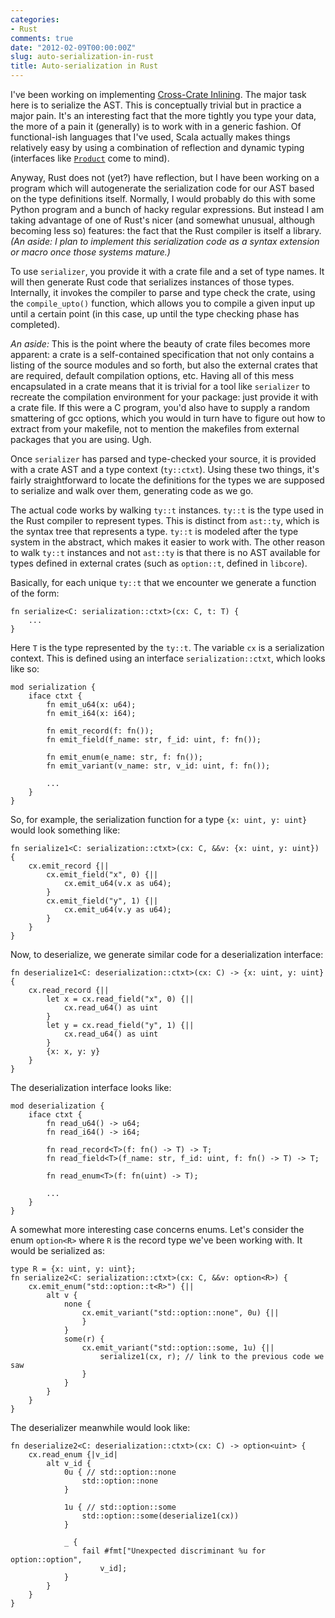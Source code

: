 ```yaml
---
categories:
- Rust
comments: true
date: "2012-02-09T00:00:00Z"
slug: auto-serialization-in-rust
title: Auto-serialization in Rust
---
```


I've been working on implementing [Cross-Crate Inlining][cci].  The
major task here is to serialize the AST.  This is conceptually trivial
but in practice a major pain.  It's an interesting fact that the more
tightly you type your data, the more of a pain it (generally) is to
work with in a generic fashion.  Of functional-ish languages that I've
used, Scala actually makes things relatively easy by using a
combination of reflection and dynamic typing (interfaces like
[`Product`][product] come to mind). 

Anyway, Rust does not (yet?) have reflection, but I have been working
on a program which will autogenerate the serialization code for our
AST based on the type definitions itself.  Normally, I would probably
do this with some Python program and a bunch of hacky regular
expressions.  But instead I am taking advantage of one of Rust's nicer
(and somewhat unusual, although becoming less so) features: the fact
that the Rust compiler is itself a library. *(An aside: I plan to
implement this serialization code as a syntax extension or macro once
those systems mature.)*

To use `serializer`, you provide it with a crate file and a set of
type names.  It will then generate Rust code that serializes instances
of those types. Internally, it invokes the compiler to parse and type
check the crate, using the `compile_upto()` function, which allows you
to compile a given input up until a certain point (in this case, up
until the type checking phase has completed).

*An aside:* This is the point where the beauty of crate files becomes more
apparent: a crate is a self-contained specification that not only
contains a listing of the source modules and so forth, but also the
external crates that are required, default compilation options, etc.
Having all of this mess encapsulated in a crate means that it is
trivial for a tool like `serializer` to recreate the compilation
environment for your package: just provide it with a crate file.  If
this were a C program, you'd also have to supply a random smattering
of gcc options, which you would in turn have to figure out how to
extract from your makefile, not to mention the makefiles from external
packages that you are using.  Ugh.

Once `serializer` has parsed and type-checked your source, it is
provided with a crate AST and a type context (`ty::ctxt`).  Using
these two things, it's fairly straightforward to locate the
definitions for the types we are supposed to serialize and walk over
them, generating code as we go.

The actual code works by walking `ty::t` instances.  `ty::t` is the
type used in the Rust compiler to represent types.  This is distinct
from `ast::ty`, which is the syntax tree that represents a type.
`ty::t` is modeled after the type system in the abstract, which makes
it easier to work with.  The other reason to walk `ty::t` instances
and not `ast::ty` is that there is no AST available for types defined
in external crates (such as `option::t`, defined in `libcore`).

Basically, for each unique `ty::t` that we encounter we generate a function
of the form:

    fn serialize<C: serialization::ctxt>(cx: C, t: T) {
        ...
    }

Here `T` is the type represented by the `ty::t`.  The variable `cx` is
a serialization context.  This is defined using an interface
`serialization::ctxt`, which looks like so:

    mod serialization {
        iface ctxt {
            fn emit_u64(x: u64);
            fn emit_i64(x: i64);
        
            fn emit_record(f: fn());
            fn emit_field(f_name: str, f_id: uint, f: fn());

            fn emit_enum(e_name: str, f: fn());
            fn emit_variant(v_name: str, v_id: uint, f: fn());
            
            ...
        }
    }

So, for example, the serialization function for a type `{x: uint, y: uint}`
would look something like:

    fn serialize1<C: serialization::ctxt>(cx: C, &&v: {x: uint, y: uint}) {
        cx.emit_record {||
            cx.emit_field("x", 0) {||
                cx.emit_u64(v.x as u64);
            }
            cx.emit_field("y", 1) {||
                cx.emit_u64(v.y as u64);
            }
        }
    }

Now, to deserialize, we generate similar code for a deserialization interface:

    fn deserialize1<C: deserialization::ctxt>(cx: C) -> {x: uint, y: uint} {
        cx.read_record {||
            let x = cx.read_field("x", 0) {||
                cx.read_u64() as uint
            }
            let y = cx.read_field("y", 1) {||
                cx.read_u64() as uint
            }
            {x: x, y: y}
        }
    }

The deserialization interface looks like:

    mod deserialization {
        iface ctxt {
            fn read_u64() -> u64;
            fn read_i64() -> i64;
        
            fn read_record<T>(f: fn() -> T) -> T;
            fn read_field<T>(f_name: str, f_id: uint, f: fn() -> T) -> T;

            fn read_enum<T>(f: fn(uint) -> T);
            
            ...
        }
    }

A somewhat more interesting case concerns enums.  Let's consider the
enum `option<R>` where `R` is the record type we've been working with.
It would be serialized as:

    type R = {x: uint, y: uint};
    fn serialize2<C: serialization::ctxt>(cx: C, &&v: option<R>) {
        cx.emit_enum("std::option::t<R>") {||
            alt v {
                none {
                    cx.emit_variant("std::option::none", 0u) {||
                    }
                }
                some(r) {
                    cx.emit_variant("std::option::some, 1u) {||
                        serialize1(cx, r); // link to the previous code we saw
                    }
                }
            }
        }
    }

The deserializer meanwhile would look like:

    fn deserialize2<C: deserialization::ctxt>(cx: C) -> option<uint> {
        cx.read_enum {|v_id|
            alt v_id {
                0u { // std::option::none
                    std::option::none
                }
                
                1u { // std::option::some
                    std::option::some(deserialize1(cx))
                }
                
                _ {
                    fail #fmt["Unexpected discriminant %u for option::option",
                        v_id];
                }
            }
        }
    }

[cci]: https://github.com/mozilla/rust/issues/1765
[product]: http://www.scala-lang.org/api/current/index.html#scala.Product
